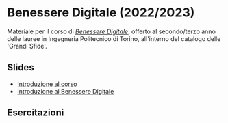 # Benessere Digitale (2022/2023)

Materiale per il corso di _[Benessere Digitale](https://elite.polito.it/teaching/01del-benesseredigitale)_, offerto al secondo/terzo anno delle lauree in Ingegneria Politecnico di Torino, all'interno del catalogo delle 'Grandi Sfide'.

## Slides
* [Introduzione al corso](./slide/00a-intro-corso.pdf)
* [Introduzione al Benessere Digitale](./slide/00b-intro-benesseredigitale.pdf)


## Esercitazioni
